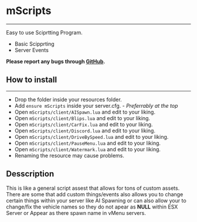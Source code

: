 # mScripts
---
Easy to use Sciprtting Program.
- Basic Scipprting 
- Server Events

**Please report any bugs  through [GitHub](https://github.com/ComradGamingMC/mScripts/issues).**

## How to install
---
- Drop the folder inside your resources folder.
- Add `ensure mScripts` inside your server.cfg. - *Preferrably at the top*
- Open `mScripts/client/AISpawn.lua` and edit to your liking.
- Open `mScripts/client/Blips.lua` and edit to your liking.
- Open `mScripts/client/CarFix.lua` and edit to your liking.
- Open `mScripts/client/Discord.lua` and edit to your liking.
- Open `mScripts/client/DriveBySpeed.lua` and edit to your liking.
- Open `mScripts/client/PauseMenu.lua` and edit to your liking.
- Open `mScripts/client/Watermark.lua` and edit to your liking.
- Renaming the resource may cause problems.

## Desscription 

This is like a general script assest that allows for tons of custom assets. There are some that add custom things/events also allows you to change certain things within your server like AI Spawning or can also allow your to change/fix the vehicle names so they do not apear as **NULL** within ESX Server or Appear as there spawn name in vMenu servers. 